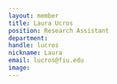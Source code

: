 ```yaml
---
layout: member
title: Laura Ucros
position: Research Assistant
department:
handle: lucros
nickname: Laura
email: lucros@fiu.edu
image:
---
```

